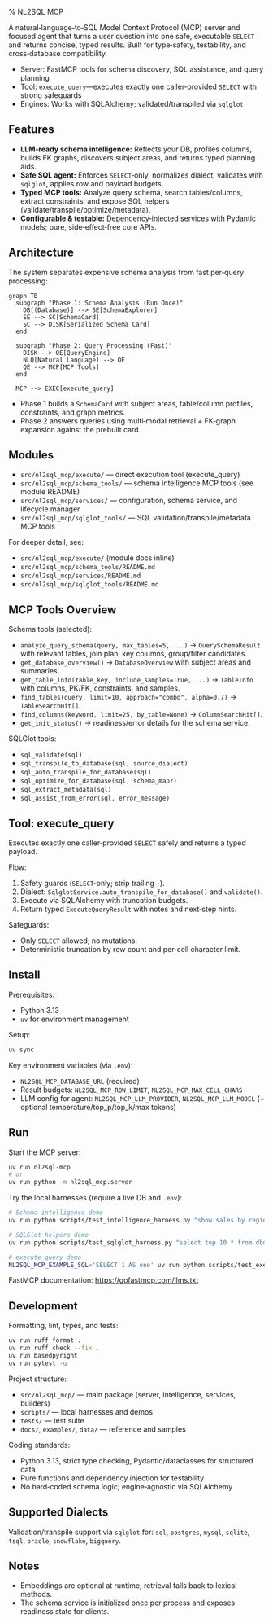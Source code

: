 % NL2SQL MCP

A natural‑language‑to‑SQL Model Context Protocol (MCP) server and focused agent that turns a user question into one safe, executable `SELECT` and returns concise, typed results. Built for type‑safety, testability, and cross‑database compatibility.

- Server: FastMCP tools for schema discovery, SQL assistance, and query planning
- Tool: `execute_query`—executes exactly one caller‑provided `SELECT` with strong safeguards
- Engines: Works with SQLAlchemy; validated/transpiled via `sqlglot`


## Features

- **LLM‑ready schema intelligence:** Reflects your DB, profiles columns, builds FK graphs, discovers subject areas, and returns typed planning aids.
- **Safe SQL agent:** Enforces `SELECT`‑only, normalizes dialect, validates with `sqlglot`, applies row and payload budgets.
- **Typed MCP tools:** Analyze query schema, search tables/columns, extract constraints, and expose SQL helpers (validate/transpile/optimize/metadata).
- **Configurable & testable:** Dependency‑injected services with Pydantic models; pure, side‑effect‑free core APIs.


## Architecture

The system separates expensive schema analysis from fast per‑query processing:

```mermaid
graph TB
  subgraph "Phase 1: Schema Analysis (Run Once)"
    DB[(Database)] --> SE[SchemaExplorer]
    SE --> SC[SchemaCard]
    SC --> DISK[Serialized Schema Card]
  end

  subgraph "Phase 2: Query Processing (Fast)"
    DISK --> QE[QueryEngine]
    NLQ[Natural Language] --> QE
    QE --> MCP[MCP Tools]
  end

  MCP --> EXEC[execute_query]
```

- Phase 1 builds a `SchemaCard` with subject areas, table/column profiles, constraints, and graph metrics.
- Phase 2 answers queries using multi‑modal retrieval + FK‑graph expansion against the prebuilt card.


## Modules

- `src/nl2sql_mcp/execute/` — direct execution tool (execute_query)
- `src/nl2sql_mcp/schema_tools/` — schema intelligence MCP tools (see module README)
- `src/nl2sql_mcp/services/` — configuration, schema service, and lifecycle manager
- `src/nl2sql_mcp/sqlglot_tools/` — SQL validation/transpile/metadata MCP tools

For deeper detail, see:

- `src/nl2sql_mcp/execute/` (module docs inline)
- `src/nl2sql_mcp/schema_tools/README.md`
- `src/nl2sql_mcp/services/README.md`
- `src/nl2sql_mcp/sqlglot_tools/README.md`


## MCP Tools Overview

Schema tools (selected):
- `analyze_query_schema(query, max_tables=5, ...)` → `QuerySchemaResult` with relevant tables, join plan, key columns, group/filter candidates.
- `get_database_overview()` → `DatabaseOverview` with subject areas and summaries.
- `get_table_info(table_key, include_samples=True, ...)` → `TableInfo` with columns, PK/FK, constraints, and samples.
- `find_tables(query, limit=10, approach="combo", alpha=0.7)` → `TableSearchHit[]`.
- `find_columns(keyword, limit=25, by_table=None)` → `ColumnSearchHit[]`.
- `get_init_status()` → readiness/error details for the schema service.

SQLGlot tools:
- `sql_validate(sql)`
- `sql_transpile_to_database(sql, source_dialect)`
- `sql_auto_transpile_for_database(sql)`
- `sql_optimize_for_database(sql, schema_map?)`
- `sql_extract_metadata(sql)`
- `sql_assist_from_error(sql, error_message)`


## Tool: execute_query

Executes exactly one caller‑provided `SELECT` safely and returns a typed payload.

Flow:
1. Safety guards (`SELECT`‑only; strip trailing `;`).
2. Dialect: `SqlglotService.auto_transpile_for_database()` and `validate()`.
3. Execute via SQLAlchemy with truncation budgets.
4. Return typed `ExecuteQueryResult` with notes and next‑step hints.

Safeguards:
- Only `SELECT` allowed; no mutations.
- Deterministic truncation by row count and per‑cell character limit.


## Install

Prerequisites:
- Python 3.13
- `uv` for environment management

Setup:

```bash
uv sync
```

Key environment variables (via `.env`):
- `NL2SQL_MCP_DATABASE_URL` (required)
- Result budgets: `NL2SQL_MCP_ROW_LIMIT`, `NL2SQL_MCP_MAX_CELL_CHARS`
- LLM config for agent: `NL2SQL_MCP_LLM_PROVIDER`, `NL2SQL_MCP_LLM_MODEL` (+ optional temperature/top_p/top_k/max tokens)


## Run

Start the MCP server:

```bash
uv run nl2sql-mcp
# or
uv run python -m nl2sql_mcp.server
```

Try the local harnesses (require a live DB and `.env`):

```bash
# Schema intelligence demo
uv run python scripts/test_intelligence_harness.py "show sales by region"

# SQLGlot helpers demo
uv run python scripts/test_sqlglot_harness.py "select top 10 * from dbo.Customers"

# execute_query demo
NL2SQL_MCP_EXAMPLE_SQL='SELECT 1 AS one' uv run python scripts/test_execute_query_harness.py
```

FastMCP documentation: https://gofastmcp.com/llms.txt


## Development

Formatting, lint, types, and tests:

```bash
uv run ruff format .
uv run ruff check --fix .
uv run basedpyright
uv run pytest -q
```

Project structure:
- `src/nl2sql_mcp/` — main package (server, intelligence, services, builders)
- `scripts/` — local harnesses and demos
- `tests/` — test suite
- `docs/`, `examples/`, `data/` — reference and samples

Coding standards:
- Python 3.13, strict type checking, Pydantic/dataclasses for structured data
- Pure functions and dependency injection for testability
- No hard‑coded schema logic; engine‑agnostic via SQLAlchemy


## Supported Dialects

Validation/transpile support via `sqlglot` for:
`sql`, `postgres`, `mysql`, `sqlite`, `tsql`, `oracle`, `snowflake`, `bigquery`.


## Notes

- Embeddings are optional at runtime; retrieval falls back to lexical methods.
- The schema service is initialized once per process and exposes readiness state for clients.
